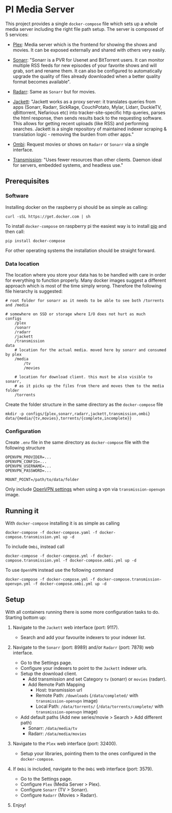 # PI Media Server

This project provides a single `docker-compose` file which sets up a whole media server including the right file path setup. The server is composed of 5 services:

* [Plex](https://www.plex.tv/): Media server which is the frontend for showing the shows and movies. It can be exposed externally and shared with others very easily. 

* [Sonarr](https://github.com/Sonarr/Sonarr): "Sonarr is a PVR for Usenet and BitTorrent users. It can monitor multiple RSS feeds for new episodes of your favorite shows and will grab, sort and rename them. It can also be configured to automatically upgrade the quality of files already downloaded when a better quality format becomes available".

* [Radarr](https://github.com/Radarr/Radarr): Same as `Sonarr` but for movies.

* [Jackett](https://github.com/Jackett/Jackett): "Jackett works as a proxy server: it translates queries from apps (Sonarr, Radarr, SickRage, CouchPotato, Mylar, Lidarr, DuckieTV, qBittorrent, Nefarious etc) into tracker-site-specific http queries, parses the html response, then sends results back to the requesting software. This allows for getting recent uploads (like RSS) and performing searches. Jackett is a single repository of maintained indexer scraping & translation logic - removing the burden from other apps."

* [Ombi](https://github.com/tidusjar/Ombi): Request movies or shows on `Radarr` or `Sonarr` via a single interface.

* [Transmission](https://github.com/transmission/transmission): "Uses fewer resources than other clients. Daemon ideal for servers, embedded systems, and headless use."

## Prerequisites

### Software
Installing docker on the raspberry pi should be as simple as calling:
```
curl -sSL https://get.docker.com | sh
```

To install `docker-compose` on raspberry pi the easiest way is to install [pip](https://www.raspberrypi.org/documentation/linux/software/python.md) and then call:
```
pip install docker-compose
```

For other operating systems the installation should be straight forward.

### Data location
The location where you store your data has to be handled with care in order for everything to function properly. Many docker images suggest a different approach which is most of the time simply wrong. Therefore the following file hierarchy is suggested:

```
# root folder for sonarr as it needs to be able to see both /torrents and /media

# somewhere on SSD or storage where I/O does not hurt as much
configs
    /plex
    /sonarr
    /radarr
    /jackett
    /transmission
data
    # location for the actual media. moved here by sonarr and consumed by plex
    /media
        /tv
        /movies

    # location for download client. this must be also visible to sonarr, 
    # as it picks up the files from there and moves them to the media folder
    /torrents
```

Create the folder structure in the same directory as the `docker-compose` file
```
mkdir -p configs/{plex,sonarr,radarr,jackett,transmission,ombi} data/{media/{tv,movies},torrents/{complete,incomplete}}
```

### Configuration

Create `.env` file in the same directory as `docker-compose` file with the following structure
```
OPENVPN_PROVIDER=...
OPENVPN_CONFIG=...
OPENVPN_USERNAME=...
OPENVPN_PASSWORD=...

MOUNT_POINT=/path/to/data/folder
```

Only include [OpenVPN settings](https://haugene.github.io/docker-transmission-openvpn/supported-providers/) when using a vpn via `transmission-openvpn` image.

## Running it

With `docker-compose` installing it is as simple as calling
```
docker-compose -f docker-compose.yaml -f docker-compose.transmission.yml up -d
```

To include `Ombi`, instead call
```
docker-compose -f docker-compose.yml -f docker-compose.transmission.yml -f docker-compose.ombi.yml up -d
```

To use `OpenVPN` instead use the following command
```
docker-compose -f docker-compose.yml -f docker-compose.transmission-openvpn.yml -f docker-compose.ombi.yml up -d
```

## Setup
With all containers running there is some more configuration tasks to do. Starting bottom up:

1. Navigate to the `Jackett` web interface (port: 9117). 
    * Search and add your favourite indexers to your indexer list.

2. Navigate to the `Sonarr` (port: 8989) and/or `Radarr` (port: 7878) web interface.
    * Go to the Settings page. 
    * Configure your indexers to point to the `Jackett` indexer urls.
    * Setup the download client.
        * Add transmission and set Category `tv` (sonarr) or `movies` (radarr).
        * Add Remote Path Mapping
            * Host: transmission url
            * Remote Path: `/downloads` (`/data/completed/` with `transmission-openvpn` image)
            * Local Path: `/data/torrents/` (`/data/torrents/complete/` with `transmission-openvpn` image)
    * Add default paths (Add new series/movie > Search > Add different path)
        * Sonarr: `/data/media/tv`
        * Radarr: `/data/media/movies`

3. Navigate to the `Plex` web interface (port: 32400). 
    * Setup your libraries, pointing them to the ones configured in the `docker-compose`.

4. If `Ombi` is included, navigate to the `Ombi` web interface (port: 3579).
    * Go to the Settings page.
    * Configure `Plex` (Media Server > Plex).
    * Configure `Sonarr` (TV > Sonarr).
    * Configure `Radarr` (Movies > Radarr).

5. Enjoy!
